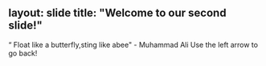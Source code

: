 layout: slide
title: "Welcome to our second slide!"
---
“ Float like a butterfly,sting like abee" - Muhammad Ali
Use the left arrow to go back!
